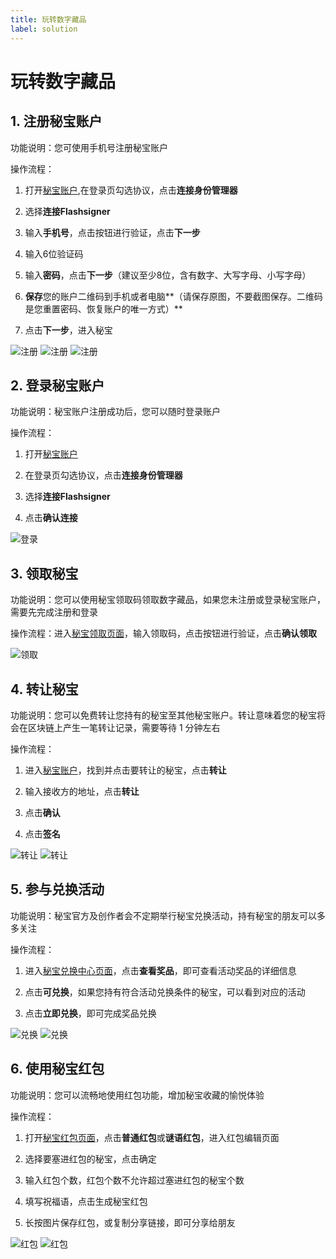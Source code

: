 ```yaml
---
title: 玩转数字藏品
label: solution
---
```


# 玩转数字藏品

## 1. 注册秘宝账户
	
功能说明：您可使用手机号注册秘宝账户
	
操作流程：

1. 打开[秘宝账户](https://token.city/login),在登录页勾选协议，点击**连接身份管理器**

2. 选择**连接Flashsigner**

3. 输入**手机号**，点击按钮进行验证，点击**下一步**

4. 输入6位验证码

5. 输入**密码**，点击**下一步**（建议至少8位，含有数字、大写字母、小写字母）

6. **保存**您的账户二维码到手机或者电脑**（请保存原图，不要截图保存。二维码是您重置密码、恢复账户的唯一方式）**

7. 点击**下一步**，进入秘宝

![注册](./img/register-1.jpeg)
![注册](./img/register-2.jpeg)
![注册](./img/register-3.jpeg)


## 2. 登录秘宝账户

功能说明：秘宝账户注册成功后，您可以随时登录账户
	
操作流程：
	
1. 打开[秘宝账户](https://token.city/login)

2. 在登录页勾选协议，点击**连接身份管理器**
	
3. 选择**连接Flashsigner**
	
4. 点击**确认连接**

![登录](./img/login.jpeg)


## 3. 领取秘宝

功能说明：您可以使用秘宝领取码领取数字藏品，如果您未注册或登录秘宝账户，需要先完成注册和登录
	
操作流程：进入[秘宝领取页面](https://token.city/claim)，输入领取码，点击按钮进行验证，点击**确认领取**

![领取](./img/claim.jpeg)


## 4. 转让秘宝

功能说明：您可以免费转让您持有的秘宝至其他秘宝账户。转让意味着您的秘宝将会在区块链上产生一笔转让记录，需要等待 1 分钟左右
	
操作流程：
		
1. 进入[秘宝账户](https://token.city/home)，找到并点击要转让的秘宝，点击**转让**
		
2. 输入接收方的地址，点击**转让**
		
3. 点击**确认**
		
4. 点击**签名**

![转让](./img/withdraw-1.jpeg)
![转让](./img/withdraw-2.jpeg)


## 5. 参与兑换活动

功能说明：秘宝官方及创作者会不定期举行秘宝兑换活动，持有秘宝的朋友可以多多关注
	
操作流程：

1. 进入[秘宝兑换中心页面](https://token.city/redeem)，点击**查看奖品**，即可查看活动奖品的详细信息

2. 点击**可兑换**，如果您持有符合活动兑换条件的秘宝，可以看到对应的活动

3. 点击**立即兑换**，即可完成奖品兑换

![兑换](./img/redeem-1.jpeg)
![兑换](./img/redeem-2.jpeg)

## 6. 使用秘宝红包

功能说明：您可以流畅地使用红包功能，增加秘宝收藏的愉悦体验
	
操作流程：
		
1. 打开[秘宝红包页面](https://token.city/red-envelope)，点击**普通红包**或**谜语红包**，进入红包编辑页面
		
2. 选择要塞进红包的秘宝，点击确定
		
3. 输入红包个数，红包个数不允许超过塞进红包的秘宝个数
		
4. 填写祝福语，点击生成秘宝红包
		
5. 长按图片保存红包，或复制分享链接，即可分享给朋友

![红包](./img/red-1.jpeg)
![红包](./img/red-2.jpeg)

	
